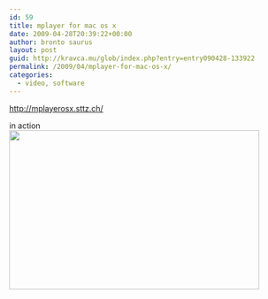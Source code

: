 ```yaml
---
id: 59
title: mplayer for mac os x
date: 2009-04-28T20:39:22+00:00
author: bronto saurus
layout: post
guid: http://kravca.mu/glob/index.php?entry=entry090428-133922
permalink: /2009/04/mplayer-for-mac-os-x/
categories:
  - video, software
---
```

<a href="http://mplayerosx.sttz.ch/" target="_blank" >http://mplayerosx.sttz.ch/</a>

in action  
<img src="/images/mplayerMacOSX.jpg" width="452" height="288" border="0" alt="" />